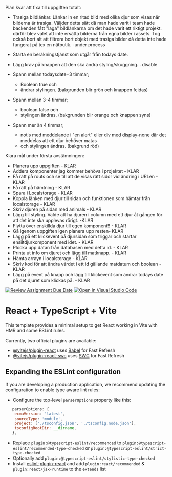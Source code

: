 Plan kvar att fixa till uppgiften totalt:
 * Trasiga bildlänkar. Länkar in en ritad bild med olika djur som visas när bilderna är trasiga. 
   Väljder detta sätt då man hade varit i team hade backenden fått "laga" bildlänkarna om det hade varit ett riktigt projekt.
   därför blev valet att inte ersätta bilderna från egna bilder i assets. 
   Tog också bort alt att filtrera bort objekt med trasiga bilder då detta inte hade fungerat på tex en nätbutik. -under process

 * Starta en beräkningstjänst som utgår från todays date.
 * Lägg krav på knappen att den ska ändra styling/skuggning... disable
 * Spann mellan todaysdate+3 timmar; 
   * Boolean true och 
   * ändrar stylingen. (bakgrunden blir grön och knappen feidas)   
 * Spann mellan 3-4 timmar; 
   * boolean false och 
   * stylingen ändras. (bakgrunden blir orange och knappen syns)
 * Spann mer än 4 timmar; 
   * notis med meddelande i "en alert" eller div med display-none där det meddelas att ett djur behöver matas 
   * och stylingen ändras. (bakgrund röd)
   

  Klara mål under första avstämningen:
 * Planera upp uppgiften - KLAR
 * Addera komponenter jag kommer behöva i projektet - KLAR
 * Få rätt på routs och se till att de visas rätt sidor vid ändring i URLen - KLAR
 * Få rätt på hämtning - KLAR
 * Spara i Localstorage - KLAR
 * Koppla länken med djur till sidan och funktionen som hämtar från localstorage - KLAR
 * Skriv djuren på sidan med animals - KLAR
 * Lägg till styling. Valde att ha djuren i column med ett djur åt gången för att det inte ska upplevas rörigt. -KLAR
 * Flytta över enskillda djur till egen komponent!! - KLAR 
 * Gå igenom uppgiften igen planera upp resten- KLAR
 * Lägg på ett klickevent på djursidan som triggar och startar ensiltdjurkomponent med idet. - KLAR
 * Plocka upp datan från databasen med detta id. - KLAR
 * Printa ut info om djuret och lägg till matknapp. - KLAR
 * Hämta arrayn i localstorage - KLAR
 * Skriv kod för att ändra värdet i ett id gällande matdatum och boolean - KLAR
 * Lägg på event på knapp och lägg till klickevent som ändrar todays date på det djuret som   klickas på. - KLAR


[![Review Assignment Due Date](https://classroom.github.com/assets/deadline-readme-button-24ddc0f5d75046c5622901739e7c5dd533143b0c8e959d652212380cedb1ea36.svg)](https://classroom.github.com/a/mzU6KDhq)
[![Open in Visual Studio Code](https://classroom.github.com/assets/open-in-vscode-718a45dd9cf7e7f842a935f5ebbe5719a5e09af4491e668f4dbf3b35d5cca122.svg)](https://classroom.github.com/online_ide?assignment_repo_id=11559635&assignment_repo_type=AssignmentRepo)
# React + TypeScript + Vite

This template provides a minimal setup to get React working in Vite with HMR and some ESLint rules.

Currently, two official plugins are available:

- [@vitejs/plugin-react](https://github.com/vitejs/vite-plugin-react/blob/main/packages/plugin-react/README.md) uses [Babel](https://babeljs.io/) for Fast Refresh
- [@vitejs/plugin-react-swc](https://github.com/vitejs/vite-plugin-react-swc) uses [SWC](https://swc.rs/) for Fast Refresh

## Expanding the ESLint configuration

If you are developing a production application, we recommend updating the configuration to enable type aware lint rules:

- Configure the top-level `parserOptions` property like this:

```js
   parserOptions: {
    ecmaVersion: 'latest',
    sourceType: 'module',
    project: ['./tsconfig.json', './tsconfig.node.json'],
    tsconfigRootDir: __dirname,
   },
```

- Replace `plugin:@typescript-eslint/recommended` to `plugin:@typescript-eslint/recommended-type-checked` or `plugin:@typescript-eslint/strict-type-checked`
- Optionally add `plugin:@typescript-eslint/stylistic-type-checked`
- Install [eslint-plugin-react](https://github.com/jsx-eslint/eslint-plugin-react) and add `plugin:react/recommended` & `plugin:react/jsx-runtime` to the `extends` list
